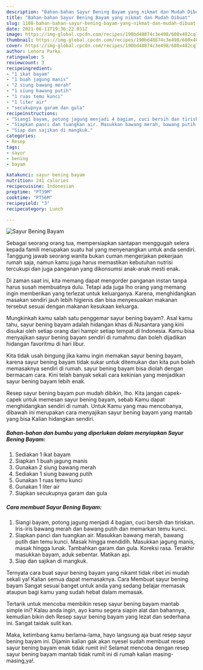 ```yaml
---
description: "Bahan-bahan Sayur Bening Bayam yang nikmat dan Mudah Dibuat"
title: "Bahan-bahan Sayur Bening Bayam yang nikmat dan Mudah Dibuat"
slug: 1108-bahan-bahan-sayur-bening-bayam-yang-nikmat-dan-mudah-dibuat
date: 2021-06-11T19:36:22.031Z
image: https://img-global.cpcdn.com/recipes/190bd48874c3e498/680x482cq70/sayur-bening-bayam-foto-resep-utama.jpg
thumbnail: https://img-global.cpcdn.com/recipes/190bd48874c3e498/680x482cq70/sayur-bening-bayam-foto-resep-utama.jpg
cover: https://img-global.cpcdn.com/recipes/190bd48874c3e498/680x482cq70/sayur-bening-bayam-foto-resep-utama.jpg
author: Lenora Parks
ratingvalue: 5
reviewcount: 3
recipeingredient:
- "1 ikat bayam"
- "1 buah jagung manis"
- "2 siung bawang merah"
- "1 siung bawang putih"
- "1 ruas temu kunci"
- "1 liter air"
- "secukupnya garam dan gula"
recipeinstructions:
- "Siangi bayam, potong jagung menjadi 4 bagian, cuci bersih dan tiriskan. Iris-iris bawang merah dan bawang putih dan memarkan temu kunci."
- "Siapkan panci dan tuangkan air. Masukkan bawang merah, bawang putih dan temu kunci. Masak hingga mendidih. Masukkan jagung manis, masak hingga lunak. Tambahkan garam dan gula. Koreksi rasa. Terakhir masukkan bayam, aduk sebentar. Matikan api."
- "Siap dan sajikan di mangkuk."
categories:
- Resep
tags:
- sayur
- bening
- bayam

katakunci: sayur bening bayam 
nutrition: 241 calories
recipecuisine: Indonesian
preptime: "PT39M"
cooktime: "PT56M"
recipeyield: "3"
recipecategory: Lunch

---
```



![Sayur Bening Bayam](https://img-global.cpcdn.com/recipes/190bd48874c3e498/680x482cq70/sayur-bening-bayam-foto-resep-utama.jpg)

Sebagai seorang orang tua, mempersiapkan santapan menggugah selera kepada famili merupakan suatu hal yang menyenangkan untuk anda sendiri. Tanggung jawab seorang  wanita bukan cuman mengerjakan pekerjaan rumah saja, namun kamu juga harus memastikan kebutuhan nutrisi tercukupi dan juga panganan yang dikonsumsi anak-anak mesti enak.

Di zaman  saat ini, kita memang dapat mengorder panganan instan tanpa harus susah membuatnya dulu. Tetapi ada juga lho orang yang memang ingin memberikan yang terlezat untuk keluarganya. Karena, menghidangkan masakan sendiri jauh lebih higienis dan bisa menyesuaikan makanan tersebut sesuai dengan makanan kesukaan keluarga. 



Mungkinkah kamu salah satu penggemar sayur bening bayam?. Asal kamu tahu, sayur bening bayam adalah hidangan khas di Nusantara yang kini disukai oleh setiap orang dari hampir setiap tempat di Indonesia. Kamu bisa menyajikan sayur bening bayam sendiri di rumahmu dan boleh dijadikan hidangan favoritmu di hari libur.

Kita tidak usah bingung jika kamu ingin memakan sayur bening bayam, karena sayur bening bayam tidak sukar untuk ditemukan dan kita pun boleh memasaknya sendiri di rumah. sayur bening bayam bisa diolah dengan bermacam cara. Kini telah banyak sekali cara kekinian yang menjadikan sayur bening bayam lebih enak.

Resep sayur bening bayam pun mudah dibikin, lho. Kita jangan capek-capek untuk memesan sayur bening bayam, sebab Kamu dapat menghidangkan sendiri di rumah. Untuk Kamu yang mau mencobanya, dibawah ini merupakan cara menyajikan sayur bening bayam yang mantab yang bisa Kalian hidangkan sendiri.

<!--inarticleads1-->

##### Bahan-bahan dan bumbu yang diperlukan dalam menyiapkan Sayur Bening Bayam:

1. Sediakan 1 ikat bayam
1. Siapkan 1 buah jagung manis
1. Gunakan 2 siung bawang merah
1. Sediakan 1 siung bawang putih
1. Gunakan 1 ruas temu kunci
1. Gunakan 1 liter air
1. Siapkan secukupnya garam dan gula




<!--inarticleads2-->

##### Cara membuat Sayur Bening Bayam:

1. Siangi bayam, potong jagung menjadi 4 bagian, cuci bersih dan tiriskan. Iris-iris bawang merah dan bawang putih dan memarkan temu kunci.
1. Siapkan panci dan tuangkan air. Masukkan bawang merah, bawang putih dan temu kunci. Masak hingga mendidih. Masukkan jagung manis, masak hingga lunak. Tambahkan garam dan gula. Koreksi rasa. Terakhir masukkan bayam, aduk sebentar. Matikan api.
1. Siap dan sajikan di mangkuk.




Ternyata cara buat sayur bening bayam yang nikamt tidak ribet ini mudah sekali ya! Kalian semua dapat memasaknya. Cara Membuat sayur bening bayam Sangat sesuai banget untuk anda yang sedang belajar memasak ataupun bagi kamu yang sudah hebat dalam memasak.

Tertarik untuk mencoba membikin resep sayur bening bayam mantab simple ini? Kalau anda ingin, ayo kamu segera siapin alat dan bahannya, kemudian bikin deh Resep sayur bening bayam yang lezat dan sederhana ini. Sangat taidak sulit kan. 

Maka, ketimbang kamu berlama-lama, hayo langsung aja buat resep sayur bening bayam ini. Dijamin kalian gak akan nyesel sudah membuat resep sayur bening bayam enak tidak rumit ini! Selamat mencoba dengan resep sayur bening bayam mantab tidak rumit ini di rumah kalian masing-masing,ya!.

